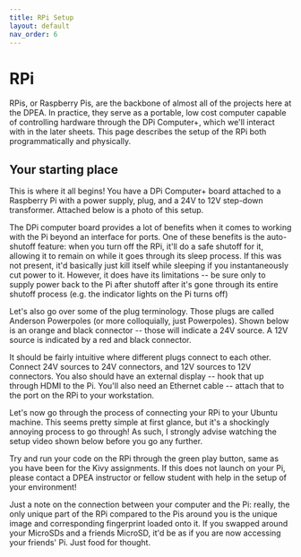 ```yaml
---
title: RPi Setup
layout: default
nav_order: 6
---
```

# RPi 
RPis, or Raspberry Pis, are the backbone of almost all of the projects here at the DPEA. In practice, they serve as a portable, low cost computer capable of controlling hardware through the DPi Computer+, which we'll interact with in the later sheets. This page describes the setup of the RPi both programmatically and physically. 

## Your starting place
This is where it all begins! You have a DPi Computer+ board attached to a Raspberry Pi with a power supply, plug, and a 24V to 12V step-down transformer. Attached below is a photo of this setup.


The DPi computer board provides a lot of benefits when it comes to working with the Pi beyond an interface for ports. One of these benefits is the auto-shutoff feature: when you turn off the RPi, it'll do a safe shutoff for it, allowing it to remain on while it goes through its sleep process. If this was not present, it'd basically just kill itself while sleeping if you instantaneously cut power to it. However, it does have its limitations -- be sure only to supply power back to the Pi after shutoff after it's gone through its entire shutoff process (e.g. the indicator lights on the Pi turns off)

Let's also go over some of the plug terminology. Those plugs are called Anderson Powerpoles (or more colloquially, just Powerpoles). Shown below is an orange and black connector -- those will indicate a 24V source. A 12V source is indicated by a red and black connector. 

It should be fairly intuitive where different plugs connect to each other. Connect 24V sources to 24V connectors, and 12V sources to 12V connectors. You also should have an external display -- hook that up through HDMI to the Pi. You'll also need an Ethernet cable -- attach that to the port on the RPi to your workstation.

Let's now go through the process of connecting your RPi to your Ubuntu machine. This seems pretty simple at first glance, but it's a shockingly annoying process to go through! As such, I strongly advise watching the setup video shown below before you go any further. 

Try and run your code on the RPi through the green play button, same as you have been for the Kivy assignments. If this does not launch on your Pi, please contact a DPEA instructor or fellow student with help in the setup of your environment!

Just a note on the connection between your computer and the Pi: really, the only unique part of the RPi compared to the Pis around you is the unique image and corresponding fingerprint loaded onto it. If you swapped around your MicroSDs and a friends MicroSD, it'd be as if you are now accessing your friends' Pi. Just food for thought. 

